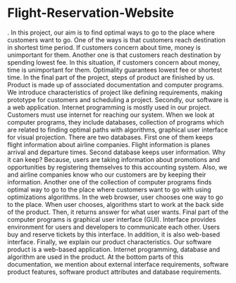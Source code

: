 # Flight-Reservation-Website
.  In this project, our aim is to find optimal ways to go to the place where customers want to go. One of the ways is that customers reach destination in shortest time period. If customers concern about time, money is unimportant for them. Another one is that customers reach destination by spending lowest fee. In this situation, if customers concern about money, time is unimportant for them. Optimality guarantees lowest fee or shortest time.       In the final part of the project, steps of product are finished by us. Product is made up of associated documentation and computer programs. We introduce characteristics of project like defining requirements, making prototype for customers and scheduling a project. Secondly, our software is a web application. Internet programming is mostly used in our project. Customers must use internet for reaching our system. When we look at computer programs, they include databases, collection of programs which are related to finding optimal paths with algorithms, graphical user interface for visual projection. There are two databases. First one of them keeps flight information about airline companies. Flight information is planes arrival and departure times. Second database keeps user information. Why it can keep? Because, users are taking information about promotions and opportunities by registering themselves to this accounting system. Also, we and airline companies know who our customers are by keeping their information. Another one of the collection of computer programs finds optimal way to go to the place where customers want to go with using optimizations algorithms. In the web browser, user chooses one way to go to the place. When user chooses, algorithms start to work at the back side of the product. Then, it returns answer for what user wants. Final part of the computer programs is graphical user interface (GUI). Interface provides environment for users and developers to communicate each other. Users buy and reserve tickets by this interface. In addition, it is also web-based interface.           Finally, we explain our product characteristics. Our software product is a web-based application. Internet programming, database and algorithm are used in the product. At the bottom parts of this documentation, we mention about external interface requirements, software product features, software product attributes and database requirements. 
